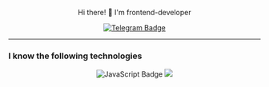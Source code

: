 <div id="header" align="center">
  <p>Hi there! 👋 I'm frontend-developer</p>
</div>

<div id="badges__social" align="center">
  <a href="https://t.me/nikita_0071">
    <img src="https://img.shields.io/badge/telegram-blue?logo=telegram&logoColor=white&style=for-the-badge" alt="Telegram Badge"/>
  </a>
</div>

<img src="https://komarev.com/ghpvc/?username=Racio-begin&style=flat-square&color=blue" alt="" align="center"/>

 --- 

 ### I know the following technologies
<div id="badges__techs" align="center">
  <img src="https://img.shields.io/badge/javascript-yellow?logo=javascript&logoColor=white&style=for-the-badge" alt="JavaScript Badge"/>
  <img src="https://cdn.jsdelivr.net/gh/devicons/devicon/icons/html5/html5-original-wordmark.svg" />
</div>
